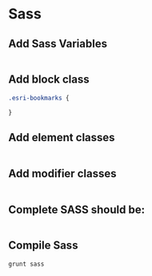 # Sass

## Add Sass Variables

```scss
```

## Add **block** class

```scss
.esri-bookmarks {

}
```

## Add **element** classes

```scss
```

## Add **modifier** classes

```scss
```

## Complete SASS should be:

```scss
```

## Compile Sass

```
grunt sass
```
